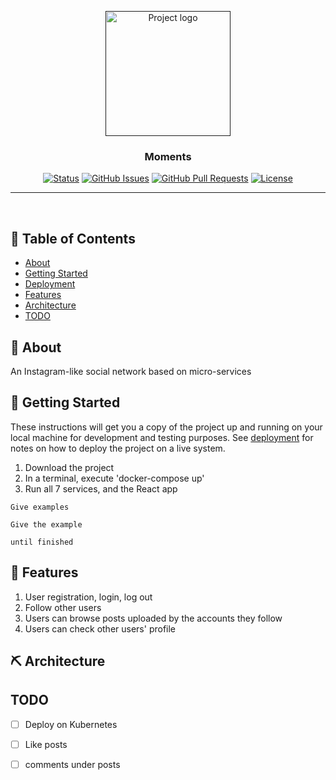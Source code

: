 <p align="center">
  <a href="" rel="noopener">
 <img width=200px height=200px src="https://i.imgur.com/6wj0hh6.jpg" alt="Project logo"></a>
</p>

<h3 align="center">Moments</h3>

<div align="center">

  [![Status](https://img.shields.io/badge/status-active-success.svg)]() 
  [![GitHub Issues](https://img.shields.io/github/issues/kylelobo/The-Documentation-Compendium.svg)](https://github.com/roaminggypsy/Moments/issues)
  [![GitHub Pull Requests](https://img.shields.io/github/issues-pr/kylelobo/The-Documentation-Compendium.svg)](https://github.com/roaminggypsy/Moments/pulls)
  [![License](https://img.shields.io/badge/license-MIT-blue.svg)](/LICENSE)

</div>

---

<p align="center"> 
    <br> 
</p>

## 📝 Table of Contents
- [About](#about)
- [Getting Started](#getting_started)
- [Deployment](#deployment)
- [Features](#features)
- [Architecture](#architecture)
- [TODO](../TODO.md)
<!-- - [Contributing](../CONTRIBUTING.md)
 [Authors](#authors)
- [Acknowledgments](#acknowledgement) -->

## 🧐 About <a name = "about"></a>
An Instagram-like social network based on micro-services

## 🏁 Getting Started <a name = "getting_started"></a>
These instructions will get you a copy of the project up and running on your local machine for development and testing purposes. See [deployment](#deployment) for notes on how to deploy the project on a live system.

1. Download the project
2. In a terminal, execute 'docker-compose up'
3. Run all 7 services, and the React app
 


```
Give examples
```

```
Give the example
```


```
until finished
```


<!--
## 🔧 Running the tests <a name = "tests"></a>
Explain how to run the automated tests for this system.
-->

<!--
## Break down into end to end tests
Explain what these tests test and why
-->

<!--
```
Give an example
```

### And coding style tests
Explain what these tests test and whyy


```
Give an example
```
-->

## 🎈 Features <a name="usage"></a>
1. User registration, login, log out
2. Follow other users
3. Users can browse posts uploaded by the accounts they follow
4. Users can check other users' profile

<!--
## 🚀 Deployment <a name = "deployment"></a>
Add additional notes about how to deploy this on a live system.
-->

## ⛏️ Architecture <a name = "architecture"></a>
<!--
- [MongoDB](https://www.mongodb.com/) - Database
- [Express](https://expressjs.com/) - Server Framework
- [VueJs](https://vuejs.org/) - Web Framework
- [NodeJs](https://nodejs.org/en/) - Server Environment
-->

## TODO <a name ="todo"></a>

- [ ] Deploy on Kubernetes
- [ ] Like posts
- [ ] comments under posts


<!--
## ✍️ Authors <a name = "authors"></a>
- [@kylelobo](https://github.com/kylelobo) - Idea & Initial work

See also the list of [contributors](https://github.com/kylelobo/The-Documentation-Compendium/contributors) who participated in this project.

## 🎉 Acknowledgements <a name = "acknowledgement"></a>
- Hat tip to anyone whose code was used
- Inspiration
- References
-->
